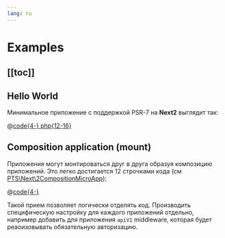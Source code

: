 ```yaml
---
lang: ru
---
```


# Examples

[[toc]]
---


## Hello World
Минимальное приложение с поддержкой PSR-7 на **Next2** выглядит так:

@[code{4-} php{12-16}](../../example/hello-world.php)

## Composition application (mount)

Приложения могут монтироваться друг в друга образуя композицию приложений. Это легко достигается 12 строчками кода (см [PTS\Next\2CompositionMicroApp](https://github.com/alexpts/php-next2/blob/master/src/CompositionMicroApp.php#L13));

@[code{4-}](../../example/mount.php)

Такой прием позволяет логически отделять код. Производить специфическую настройку для каждого приложений отдельно, например добавить для приложения `apiV1` middleware, которая будет реаоизовывать обязательную авторизацию.